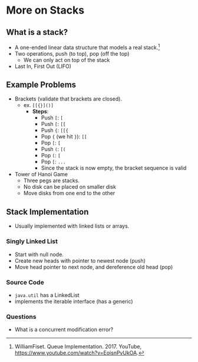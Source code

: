 # More on Stacks

## What is a stack?

- A one-ended linear data structure that models a real stack.[^1]
- Two operations, push (to top), pop (off the top)
    - We can only act on top of the stack
- Last In, First Out (LIFO)

## Example Problems

- Brackets (validate that brackets are closed).
    - ex. `[[{}]()]`
        - **Steps**:
            - Push `[`: `[`
            - Push `[`: `[[`
            - Push `{`: `[[{`
            - Pop `{` (we hit `}`): `[[`
            - Pop `[`: `[`
            - Push `(`: `[(`
            - Pop `(`: `[`
            - Pop `[`: `...`
            - Since the stack is now empty, the bracket sequence is valid
- Tower of Hanoi Game
    - Three pegs are stacks.
    - No disk can be placed on smaller disk
    - Move disks from one end to the other

## Stack Implementation

- Usually implemented with linked lists or arrays.

### Singly Linked List

- Start with null node.
- Create new heads with pointer to newest node (push)
- Move head pointer to next node, and dereference old head (pop)

### Source Code

- `java.util` has a LinkedList
- implements the iterable interface (has a generic)

### Questions

- What is a concurrent modification error?

[^1]: WilliamFiset. Queue Implementation. 2017. YouTube,
<https://www.youtube.com/watch?v=EoisnPvUkOA>.
